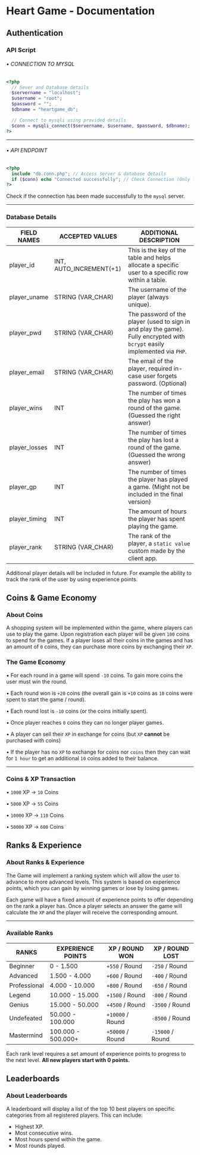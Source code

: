 # Heart Game - Documentation

## Authentication
### API Script

###### • CONNECTION TO MYSQL

```php
<?php
  // Sever and Database details
  $servername = "localhost";
  $username = "root";
  $password = "";
  $dbname = "heartgame_db";

  // Connect to mysqli using provided details
  $conn = mysqli_connect($servername, $username, $password, $dbname);
?>
```

------

###### • API ENDPOINT

```php
<?php 
  include "db.conn.php"; // Access server & database details
  if ($conn) echo "Connected successfully"; // Check Connection (Only for debug)
?>
```

Check if the connection has been made successfully to the `mysql` server.

------

### Database Details

| FIELD NAMES   | ACCEPTED VALUES         | ADDITIONAL DESCRIPTION                                       |
| ------------- | ----------------------- | ------------------------------------------------------------ |
| player_id     | INT, AUTO_INCREMENT(+1) | This is the key of the table and helps allocate a specific user to a specific row within a table. |
| player_uname  | STRING (VAR_CHAR)       | The username of the player (always unique).                  |
| player_pwd    | STRING (VAR_CHAR)       | The password of the player (used to sign in and play the game). Fully encrypted with `bcrypt` easily implemented via `PHP`. |
| player_email  | STRING (VAR_CHAR)       | The email of the player, required in-case user forgets password. (Optional) |
| player_wins   | INT                     | The number of times the play has won a round of the game. (Guessed the right answer) |
| player_losses | INT                     | The number of times the play has lost a round of the game. (Guessed the wrong answer) |
| player_gp     | INT                     | The number of times the player has played a game. (Might not be included in the final version) |
| player_timing | INT                     | The amount of hours the player has spent playing the game.   |
| player_rank   | STRING (VAR_CHAR)       | The rank of the player, a `static value` custom made by the client app. |

Additional player details will be included in future. For example the ability to track the rank of the user by using experience points.

## Coins & Game Economy
### About Coins

A shopping system will be implemented within the game, where players can use to play the game. Upon registration each player will be given `100` coins to spend for the games. If a player loses all their coins in the games and has an amount of `0` coins, they can purchase more coins by exchanging their `XP`.

### The Game Economy

• For each round in a game will spend `-10` coins. To gain more coins the user must win the round.

• Each round won is `+20` coins (the overall gain is `+10` coins as `10` coins were spent to start the game / round).

• Each round lost is `-10` coins (or the coins initially spent).

• Once player reaches `0` coins they can no longer player games.

• A player can sell their `XP` in exchange for coins (but `XP` **cannot** be purchased with coins)

• If the player has no `XP` to exchange for coins nor `coins` then they can wait for `1 hour` to get an additional `10` coins added to their balance.

------

### Coins & XP Transaction

• `1000` XP -> `10` Coins

• `5000` XP -> `55` Coins

• `10000` XP -> `110` Coins

• `50000` XP -> `600` Coins

## Ranks & Experience
### About Ranks & Experience

The Game will implement a ranking system which will allow the user to advance to more advanced levels. This system is based on experience points, which you can gain by winning games or lose by losing games.

Each game will have a fixed amount of experience points to offer depending on the rank a player has. Once a player selects an answer the game will calculate the `XP` and the player will receive the corresponding amount.

------

### Available Ranks

| RANKS        | EXPERIENCE POINTS  | XP / ROUND WON   | XP / ROUND LOST  |
| ------------ | ------------------ | ---------------- | ---------------- |
| Beginner     | 0 - 1.500          | `+550` / Round   | `-250` / Round   |
| Advanced     | 1.500 - 4.000      | `+600` / Round   | `-400` / Round   |
| Professional | 4.000 - 10.000     | `+800` / Round   | `-650` / Round   |
| Legend       | 10.000 - 15.000    | `+1500` / Round  | `-800` / Round   |
| Genius       | 15.000 - 50.000    | `+4500` / Round  | `-3500` / Round  |
| Undefeated   | 50.000 - 100.000   | `+10000` / Round | `-8500` / Round  |
| Mastermind   | 100.000 - 500.000+ | `+50000` / Round | `-15000` / Round |

Each rank level requires a set amount of experience points to progress to the next level. **All new players start with 0 points.**

## Leaderboards

### About Leaderboards

A leaderboard will display a list of the top 10 best players on specific categories from all registered players. This can include:

- Highest XP.
- Most consecutive wins.
- Most hours spend within the game.
- Most rounds played.
